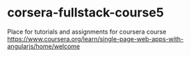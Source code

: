 # corsera-fullstack-course5
Place for tutorials and assignments for coursera course https://www.coursera.org/learn/single-page-web-apps-with-angularjs/home/welcome
